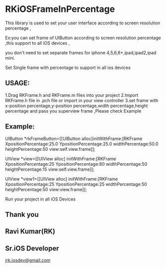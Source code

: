 # RKiOSFrameInPercentage

This library is used to set your user interface according to screen resolution percentage ,

Ex:you can set frame of UIButton according to screen resolution percentage ,this support to all iOS devices ,

you don't need to set separate frames for iphone 4,5,6,6+,ipad,ipad2,ipad mini.

Set Single frame with percentage to support in all ios devices




## USAGE:

  1.Drag RKFrame.h and RKFrame.m files into your project
  2.Import RKFrame.h file in .pch file or import in your view controller
  3.set frame with x-position percentage,y-position percentage,width percentage,height percentage and pass you superview frame ,Please check Example



## Example:


UIButton *rkFrameButton=[[UIButton alloc]initWithFrame:[RKFrame XpositionPercentage:25.0 YpositionPercentage:25.0 widthPercentage:50.0 heightPercentage:50 view:self.view.frame]];

UIView *view=[[UIView alloc] initWithFrame:[RKFrame XpositionPercentage:25 YpositionPercentage:80 widthPercentage:50 heightPercentage:15 view:self.view.frame]];

UIView *view1=[[UIView alloc] initWithFrame:[RKFrame XpositionPercentage:25 YpositionPercentage:25 widthPercentage:50 heightPercentage:50 view:view.frame]];


  Run your project in all iOS Devices


## Thank you    
## Ravi Kumar(RK)    
## Sr.iOS Developer    
  jrk.iosdev@gmail.com